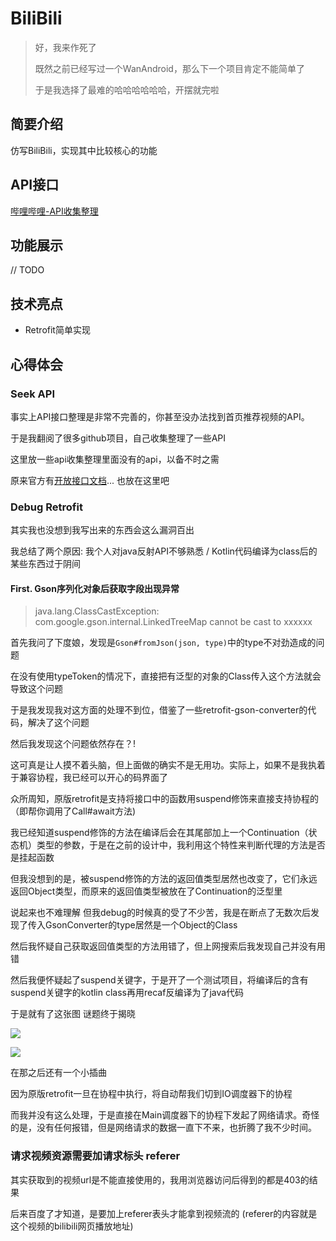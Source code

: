 # BiliBili

> 好，我来作死了
>
> 既然之前已经写过一个WanAndroid，那么下一个项目肯定不能简单了
>
> 于是我选择了最难的哈哈哈哈哈哈，开摆就完啦

## 简要介绍

仿写BiliBili，实现其中比较核心的功能

## API接口

[哔哩哔哩-API收集整理](https://github.com/SocialSisterYi/bilibili-API-collect)

## 功能展示

// TODO

## 技术亮点

- Retrofit简单实现

## 心得体会

### Seek API

事实上API接口整理是非常不完善的，你甚至没办法找到首页推荐视频的API。

于是我翻阅了很多github项目，自己收集整理了一些API

这里放一些api收集整理里面没有的api，以备不时之需

原来官方有[开放接口文档](https://openhome.bilibili.com/doc)... 也放在这里吧

### Debug Retrofit

其实我也没想到我写出来的东西会这么漏洞百出

我总结了两个原因: 我个人对java反射API不够熟悉 / Kotlin代码编译为class后的某些东西过于阴间

#### First. Gson序列化对象后获取字段出现异常

> java.lang.ClassCastException: com.google.gson.internal.LinkedTreeMap cannot be cast to xxxxxx

首先我问了下度娘，发现是`Gson#fromJson(json, type)`中的type不对劲造成的问题

在没有使用typeToken的情况下，直接把有泛型的对象的Class传入这个方法就会导致这个问题

于是我发现我对这方面的处理不到位，借鉴了一些retrofit-gson-converter的代码，解决了这个问题

然后我发现这个问题依然存在？!

这可真是让人摸不着头脑，但上面做的确实不是无用功。实际上，如果不是我执着于兼容协程，我已经可以开心的码界面了

众所周知，原版retrofit是支持将接口中的函数用suspend修饰来直接支持协程的 （即帮你调用了Call#await方法)

我已经知道suspend修饰的方法在编译后会在其尾部加上一个Continuation（状态机）类型的参数，于是在之前的设计中，我利用这个特性来判断代理的方法是否是挂起函数

但我没想到的是，被suspend修饰的方法的返回值类型居然也改变了，它们永远返回Object类型，而原来的返回值类型被放在了Continuation的泛型里

说起来也不难理解 但我debug的时候真的受了不少苦，我是在断点了无数次后发现了传入GsonConverter的type居然是一个Object的Class

然后我怀疑自己获取返回值类型的方法用错了，但上网搜索后我发现自己并没有用错

然后我便怀疑起了suspend关键字，于是开了一个测试项目，将编译后的含有suspend关键字的kotlin class再用recaf反编译为了java代码

于是就有了这张图 谜题终于揭晓

![](https://gitee.com/coldrain-moro/images_bed/raw/master/images/DM5J@%9E_E}}CN()]7Y$NSS.png)

![](https://gitee.com/coldrain-moro/images_bed/raw/master/images/recaf-continuation.png)

在那之后还有一个小插曲

因为原版retrofit一旦在协程中执行，将自动帮我们切到IO调度器下的协程

而我并没有这么处理，于是直接在Main调度器下的协程下发起了网络请求。奇怪的是，没有任何报错，但是网络请求的数据一直下不来，也折腾了我不少时间。

### 请求视频资源需要加请求标头 referer

其实获取到的视频url是不能直接使用的，我用浏览器访问后得到的都是403的结果

后来百度了才知道，是要加上referer表头才能拿到视频流的 (referer的内容就是这个视频的bilibili网页播放地址)